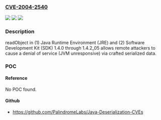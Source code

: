### [CVE-2004-2540](https://cve.mitre.org/cgi-bin/cvename.cgi?name=CVE-2004-2540)
![](https://img.shields.io/static/v1?label=Product&message=n%2Fa&color=blue)
![](https://img.shields.io/static/v1?label=Version&message=n%2Fa&color=blue)
![](https://img.shields.io/static/v1?label=Vulnerability&message=n%2Fa&color=brighgreen)

### Description

readObject in (1) Java Runtime Environment (JRE) and (2) Software Development Kit (SDK) 1.4.0 through 1.4.2_05 allows remote attackers to cause a denial of service (JVM unresponsive) via crafted serialized data.

### POC

#### Reference
No POC found.

#### Github
- https://github.com/PalindromeLabs/Java-Deserialization-CVEs

